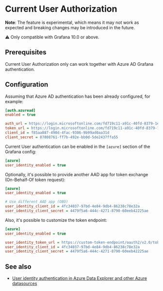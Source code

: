 # Current User Authorization

**Note**: The feature is experimental, which means it may not work as expected and breaking changes may be introduced
in the future.

⚠️ Only compatible with Grafana 10.0 or above.

## Prerequisites

Current User Authorization only can work together with Azure AD Grafana authentication.

## Configuration

Assuming that Azure AD authentication has been already configured, for example:

```ini
[auth.azuread]
enabled = true

auth_url = https://login.microsoftonline.com/fd719c11-a91c-40fd-8379-1e6cd3c59568//oauth2/v2.0/authorize
token_url = https://login.microsoftonline.com/fd719c11-a91c-40fd-8379-1e6cd3c59568/oauth2/v2.0/token
client_id = f85aa887-490d-4fac-9306-9b99ad0aa31d
client_secret = 87808761-ff7b-492e-bb0d-5de2437ffa55
```

Current User authentication can be enabled in the `[azure]` section of the Grafana config:

```ini
[azure]
user_identity_enabled = true
```

Optionally, it's possible to provide another AAD app for token exchange (On-Behalf-Of token request):

```ini
[azure]
user_identity_enabled = true

# Use different AAD app (OBO)
user_identity_client_id = 4fc34037-97bd-4e84-9db4-86238c78e32a
user_identity_client_secret = 4479f5a6-444c-4271-8790-60eeb42225ae
```

Also, it's possible to customize the token endpoint:

```ini
[azure]
user_identity_enabled = true

user_identity_token_url = https://custom-token-endpoint/oauth2/v2.0/token
user_identity_client_id = 4fc34037-97bd-4e84-9db4-86238c78e32a
user_identity_client_secret = 4479f5a6-444c-4271-8790-60eeb42225ae
```

## See also

- [User identity authentication in Azure Data Explorer and other Azure datasources](https://github.com/grafana/grafana/discussions/62994)
